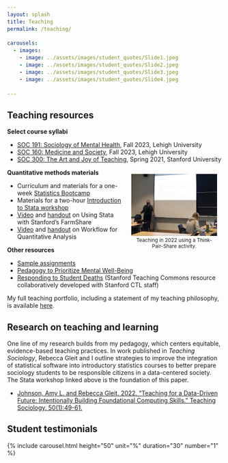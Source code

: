 ```yaml
---
layout: splash
title: Teaching
permalink: /teaching/

carousels:
  - images: 
    - image: ../assets/images/student_quotes/Slide1.jpeg
    - image: ../assets/images/student_quotes/Slide2.jpeg
    - image: ../assets/images/student_quotes/Slide3.jpeg
    - image: ../assets/images/student_quotes/Slide4.jpeg

---
```

<style>
figure {
  float: right;
  width: 40%;
  text-align: center;
  font-size: smaller;
  text-indent: 0;
  margin: 0.5em;
  padding: 0.5em;
}
</style>


## Teaching resources
**Select course syllabi**
- [SOC 191: Sociology of Mental Health](https://drive.google.com/file/d/1q6ix3ki97_7L1N2OULu5d_xyE7n-4ugH/view?usp=sharing), Fall 2023, Lehigh University 
- [SOC 160: Medicine and Society](https://drive.google.com/file/d/1qEn9LLmOp_qVkBHd8h_tRlcLk7g9CChn/view?usp=sharing), Fall 2023, Lehigh University
- [SOC 300: The Art and Joy of Teaching](https://drive.google.com/file/d/1-X5HppCwXPSdHz1jhmEna9zlWgOLfbAT/view?usp=sharing), Spring 2021, Stanford University
<figure>
  <img src="../assets/images/teachingphoto2.jpg"
    width="500" 
    alt="teaching in 2022 using Think-Pair-Share">
  <figcaption>Teaching in 2022 using a Think-Pair-Share activity.</figcaption>
</figure>

**Quantitative methods materials**
- Curriculum and materials for a one-week [Statistics Bootcamp](https://aljohnson-soc.github.io/StanfordStatsBootcamp/) 
- Materials for a two-hour [Introduction to Stata workshop](https://aljohnson-soc.github.io/StataWorkshop/)
- [Video](https://www.youtube.com/watch?v=uAUYrxeUZEY) and [handout](https://drive.google.com/file/d/1K4Js5uEAg25hetxVwuKdSj6NWyHyhlbk/view) on Using Stata with Stanford’s FarmShare
- [Video](https://www.youtube.com/watch?v=9aHG95INd4c) and [handout](https://drive.google.com/file/d/1RKpsKyF_vhosd-vCTD_p1oYxUey3VUht/view) on Workflow for Quantitative Analysis

**Other resources**
- [Sample assignments](https://drive.google.com/file/d/13HnRA-IGfi3vlGZNo5FbS1VSx9DVwSGS/view?usp=sharing)
- [Pedagogy to Prioritize Mental Well-Being](https://docs.google.com/document/d/15PmMvcEewnqDAO14VWoAD_KX-i0rYw1Erm_PlELuTNY/edit)
- [Responding to Student Deaths](https://teachingcommons.stanford.edu/news/responding-student-deaths) (Stanford Teaching Commons resource collaboratively developed with Stanford CTL staff)

My full teaching portfolio, including a statement of my teaching philosophy, is available [here](https://drive.google.com/file/d/13Ie_8HItppWxvFuPdxCJpR4UyKX7qr0G/view?usp=sharing).

## Research on teaching and learning

One line of my research builds from my pedagogy, which centers equitable, evidence-based teaching practices. In work published in *Teaching Sociology*, Rebecca Gleit and I outline strategies to improve the integration of statistical software into introductory statistics courses to better prepare sociology students to be responsible citizens in a data-centered society. The Stata workshop linked above is the foundation of this paper.
- [Johnson, Amy L. and Rebecca Gleit. 2022. “Teaching for a Data-Driven Future: Intentionally Building Foundational Computing Skills.” Teaching Sociology. 50(1):49-61.](https://doi.org/10.1177/0092055X211033632)

## Student testimonials

  {% include carousel.html height="50" unit="%" duration="30" number="1" %}

